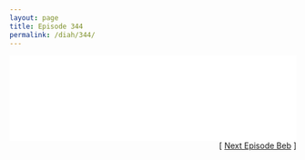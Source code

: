 ```yaml
---
layout: page
title: Episode 344
permalink: /diah/344/
---
```


<iframe allowfullscreen="true" frameborder="0" style="width:100%;" marginheight="0" marginwidth="0" mozallowfullscreen="true" scrolling="NO" src="//gdriveplayer.us/embed2.php?link=sIM%252FIJSjc5G1Gt6B1trppQC4c2xore5WMB0I4bKpwg45G3ByYpag73uW9keNqvs%252BA%252FLHw1isHHagQ%252Bfyq7aMr%252BOC%252FTJhgjrz19bqWjS7MjPn%252F5b%252FhSKVvHBAryn6W87tppXf8qkFsMoVGAZg4uTnuwGYoxPe4WH4pSLlsuKP09tej9LYTYhNjo%252BOF1YG6uFCAmveJCcsmtke%252Bq7%252BI8ibdU&amp;no_adult=yes" webkitallowfullscreen="true"></iframe>

<div align="right">[ <a href="/diah/345/">Next Episode Beb</a> ]</div>

